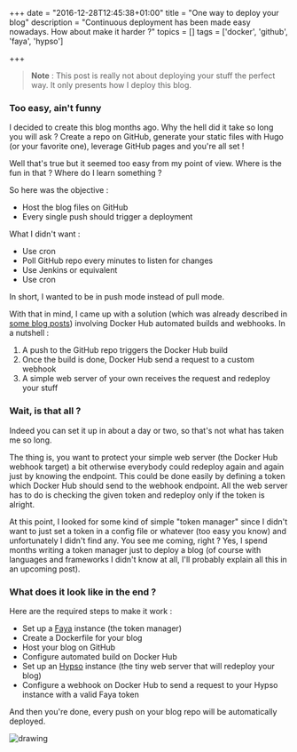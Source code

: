 +++
date = "2016-12-28T12:45:38+01:00"
title = "One way to deploy your blog"
description = "Continuous deployment has been made easy nowadays. How about make it harder ?"
topics = []
tags = ['docker', 'github', 'faya', 'hypso']

+++

> **Note** : This post is really not about deploying your stuff the perfect way. It only presents how I deploy this blog.

### Too easy, ain't funny

I decided to create this blog months ago. Why the hell did it take so long you will ask ? 
Create a repo on GitHub, generate your static files with Hugo (or your favorite one), leverage GitHub pages and you're all set !

Well that's true but it seemed too easy from my point of view. Where is the fun in that ? Where do I learn something ?

So here was the objective :

* Host the blog files on GitHub
* Every single push should trigger a deployment

What I didn't want :

* Use cron
* Poll GitHub repo every minutes to listen for changes
* Use Jenkins or equivalent
* Use cron

In short, I wanted to be in push mode instead of pull mode.

With that in mind, I came up with a solution (which was already described in [some blog posts](https://nathanleclaire.com/blog/2014/08/17/automagical-deploys-from-docker-hub/))
involving Docker Hub automated builds and webhooks. In a nutshell : 

1. A push to the GitHub repo triggers the Docker Hub build
2. Once the build is done, Docker Hub send a request to a custom webhook
3. A simple web server of your own receives the request and redeploy your stuff

### Wait, is that all ?

Indeed you can set it up in about a day or two, so that's not what has taken me so long.

The thing is, you want to protect your simple web server (the Docker Hub webhook target) a bit otherwise everybody could redeploy again and again just by knowing the endpoint.
This could be done easily by defining a token which Docker Hub should send to the webhook endpoint. All the web server has to do is checking the given token and redeploy only if the token is alright.

At this point, I looked for some kind of simple "token manager" since I didn't want to just set a token in a config file or whatever (too easy you know) and unfortunately I didn't find any. You see me coming, right ? Yes, I spend months writing a token manager just to deploy a blog (of course with languages and frameworks I didn't know at all, I'll probably explain all this in an upcoming post).

### What does it look like in the end ?

Here are the required steps to make it work :

* Set up a [Faya](https://github.com/tzoratto/faya) instance (the token manager)
* Create a Dockerfile for your blog
* Host your blog on GitHub
* Configure automated build on Docker Hub
* Set up an [Hypso](https://github.com/tzoratto/hypso) instance (the tiny web server that will redeploy your blog)
* Configure a webhook on Docker Hub to send a request to your Hypso instance with a valid Faya token

And then you're done, every push on your blog repo will be automatically deployed.

![drawing](/deploy-your-blog-drawing.png)

